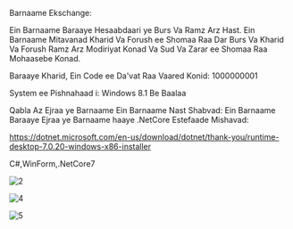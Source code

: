 Barnaame Ekschange: 

Ein Barnaame Baraaye Hesaabdaari ye Burs Va Ramz Arz Hast.
Ein Barnaame Mitavanad Kharid Va Forush ee Shomaa Raa Dar Burs 
Va Kharid Va Forush Ramz Arz Modiriyat Konad Va Sud Va Zarar ee Shomaa Raa Mohaasebe Konad.

Baraaye Kharid, Ein Code ee Da'vat Raa Vaared Konid: 1000000001

System ee Pishnahaad i:
Windows 8.1 Be Baalaa

Qabla Az Ejraa ye Barnaame Ein Barnaame Nast Shabvad:
Ein Barnaame Baraaye Ejraa ye Barnaame haaye .NetCore Estefaade Mishavad:

https://dotnet.microsoft.com/en-us/download/dotnet/thank-you/runtime-desktop-7.0.20-windows-x86-installer 

C#,WinForm,.NetCore7

![2](https://github.com/user-attachments/assets/a4fb5aaa-78ca-495e-b9c4-c33cf011522e)

![4](https://github.com/user-attachments/assets/f97ce74e-6774-4a07-9feb-1403fa32c47c)

![5](https://github.com/user-attachments/assets/8f388e86-e5f3-48af-a1b3-5be6ad142b10)
